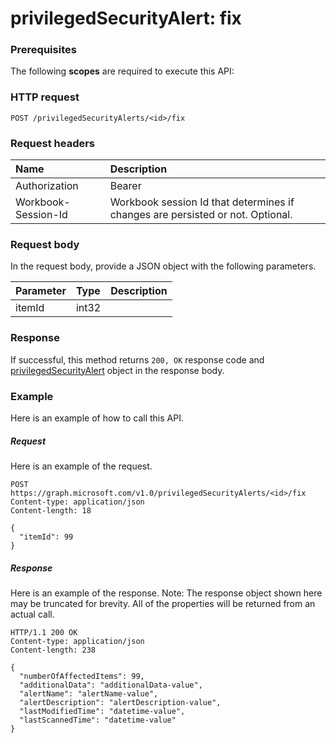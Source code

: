 # privilegedSecurityAlert: fix


### Prerequisites
The following **scopes** are required to execute this API: 
### HTTP request
<!-- { "blockType": "ignored" } -->
```http
POST /privilegedSecurityAlerts/<id>/fix

```
### Request headers
| Name       | Description|
|:---------------|:----------|
| Authorization  | Bearer <code>|
| Workbook-Session-Id  | Workbook session Id that determines if changes are persisted or not. Optional.|

### Request body
In the request body, provide a JSON object with the following parameters.

| Parameter	   | Type	|Description|
|:---------------|:--------|:----------|
|itemId|int32||

### Response
If successful, this method returns `200, OK` response code and [privilegedSecurityAlert](../resources/privilegedsecurityalert.md) object in the response body.

### Example
Here is an example of how to call this API.
##### Request
Here is an example of the request.
<!-- {
  "blockType": "request",
  "name": "privilegedsecurityalert_fix"
}-->
```http
POST https://graph.microsoft.com/v1.0/privilegedSecurityAlerts/<id>/fix
Content-type: application/json
Content-length: 18

{
  "itemId": 99
}
```

##### Response
Here is an example of the response. Note: The response object shown here may be truncated for brevity. All of the properties will be returned from an actual call.
<!-- {
  "blockType": "response",
  "truncated": true,
  "@odata.type": "microsoft.graph.privilegedSecurityAlert"
} -->
```http
HTTP/1.1 200 OK
Content-type: application/json
Content-length: 238

{
  "numberOfAffectedItems": 99,
  "additionalData": "additionalData-value",
  "alertName": "alertName-value",
  "alertDescription": "alertDescription-value",
  "lastModifiedTime": "datetime-value",
  "lastScannedTime": "datetime-value"
}
```

<!-- uuid: 8fcb5dbc-d5aa-4681-8e31-b001d5168d79
2015-10-25 14:57:30 UTC -->
<!-- {
  "type": "#page.annotation",
  "description": "privilegedSecurityAlert: fix",
  "keywords": "",
  "section": "documentation",
  "tocPath": ""
}-->